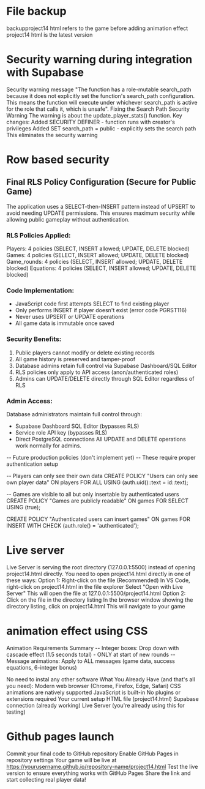 # File backup
backupproject14 html refers to the game before adding animation effect
project14 html is the latest version


# Security warning during integration with Supabase
Security warning message "The function has a role-mutable search_path because it does not explicitly set the function's search_path configuration. This means the function will execute under whichever search_path is active for the role that calls it, which is unsafe". 
Fixing the Search Path Security Warning
The warning is about the update_player_stats() function. 
Key changes:
Added SECURITY DEFINER - function runs with creator's privileges
Added SET search_path = public - explicitly sets the search path
This eliminates the security warning

# Row based security
## Final RLS Policy Configuration (Secure for Public Game)
The application uses a SELECT-then-INSERT pattern instead of UPSERT to avoid needing UPDATE permissions.
This ensures maximum security while allowing public gameplay without authentication.

### RLS Policies Applied:
Players: 4 policies (SELECT, INSERT allowed; UPDATE, DELETE blocked)
Games: 4 policies (SELECT, INSERT allowed; UPDATE, DELETE blocked)
Game_rounds: 4 policies (SELECT, INSERT allowed; UPDATE, DELETE blocked)
Equations: 4 policies (SELECT, INSERT allowed; UPDATE, DELETE blocked)

### Code Implementation:
- JavaScript code first attempts SELECT to find existing player
- Only performs INSERT if player doesn't exist (error code PGRST116)
- Never uses UPSERT or UPDATE operations
- All game data is immutable once saved

### Security Benefits:
1. Public players cannot modify or delete existing records
2. All game history is preserved and tamper-proof
3. Database admins retain full control via Supabase Dashboard/SQL Editor
4. RLS policies only apply to API access (anon/authenticated roles)
5. Admins can UPDATE/DELETE directly through SQL Editor regardless of RLS

### Admin Access:
Database administrators maintain full control through:
- Supabase Dashboard SQL Editor (bypasses RLS)
- Service role API key (bypasses RLS)
- Direct PostgreSQL connections
All UPDATE and DELETE operations work normally for admins.

-- Future production policies (don't implement yet)
-- These require proper authentication setup

-- Players can only see their own data
CREATE POLICY "Users can only see own player data" ON players
    FOR ALL USING (auth.uid()::text = id::text);

-- Games are visible to all but only insertable by authenticated users
CREATE POLICY "Games are publicly readable" ON games
    FOR SELECT USING (true);

CREATE POLICY "Authenticated users can insert games" ON games
    FOR INSERT WITH CHECK (auth.role() = 'authenticated');

# Live server 
Live Server is serving the root directory (127.0.0.1:5500) instead of opening project14.html directly.
You need to open project14.html directly in one of these ways:
Option 1: Right-click on the file (Recommended)
In VS Code, right-click on project14.html in the file explorer
Select "Open with Live Server"
This will open the file at 127.0.0.1:5500/project14.html
Option 2: Click on the file in the directory listing
In the browser window showing the directory listing, click on project14.html
This will navigate to your game

# animation effect using CSS
Animation Requirements Summary
-- Integer boxes: Drop down with cascade effect (1.5 seconds total) - ONLY at start of new rounds
-- Message animations: Apply to ALL messages (game data, success equations, 6-integer bonus)

No need to instal any other software
What You Already Have (and that's all you need):
Modern web browser (Chrome, Firefox, Edge, Safari)
CSS animations are natively supported
JavaScript is built-in
No plugins or extensions required
Your current setup
HTML file (project14.html)
Supabase connection (already working)
Live Server (you're already using this for testing)

# Github pages launch
Commit your final code to GitHub repository
Enable GitHub Pages in repository settings
Your game will be live at https://yourusername.github.io/repository-name/project14.html
Test the live version to ensure everything works with GitHub Pages
Share the link and start collecting real player data!